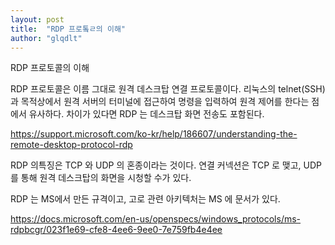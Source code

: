 ```yaml
---
layout: post
title:  "RDP 프로톸ㄹ의 이해"
author: "glqdlt"
---
```




RDP 프로토콜의 이해



RDP 프로토콜은 이름 그대로 원격 데스크탑 연결 프로토콜이다. 리눅스의 telnet(SSH) 과 목적상에서 원격 서버의 터미널에 접근하여 명령을 입력하여 원격 제어를 한다는 점에서 유사하다.  차이가 있다면 RDP 는 데스크탑 화면 전송도 포함된다. 

https://support.microsoft.com/ko-kr/help/186607/understanding-the-remote-desktop-protocol-rdp


RDP 의특징은 TCP 와 UDP 의 혼종이라는 것이다. 연결 커넥션은 TCP 로 맺고, UDP 를 통해 원격 데스크탑의 화면을 시청할 수가 있다.

RDP 는 MS에서 만든 규격이고, 고로 관련 아키텍처는 MS 에 문서가 있다.

https://docs.microsoft.com/en-us/openspecs/windows_protocols/ms-rdpbcgr/023f1e69-cfe8-4ee6-9ee0-7e759fb4e4ee

